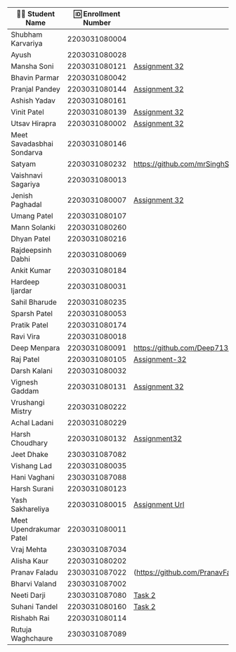| 👩‍🎓 Student Name               | 🆔 Enrollment Number | Assignment 32 URL | ReactJS Assignments Repo |
|--------------------------------|----------------------|-------------------|-------------|
| Shubham Karvariya              | 2203031080004        |                   |             |
| Ayush                          | 2203031080028        |                   |             |
| Mansha Soni                    | 2203031080121        | [Assignment 32](https://github.com/mansha-6/ReactJS/tree/main/task2/Assignment2/src)                  |        [Github](https://github.com/mansha-6/ReactJS)     |
| Bhavin Parmar                  | 2203031080042        |                   |             |
| Pranjal Pandey                 | 2203031080144        |[Assignment 32](https://github.com/Pranjallpandey1504/React_Assignments/tree/main/Assignment2)                   |[GitHub](https://github.com/Pranjallpandey1504/React_Assignments)             |
| Ashish Yadav                   | 2203031080161        |                   |             |
| Vinit Patel                    | 2203031080139        |[Assignment 32](https://github.com/Vinitpatel28/React/tree/main/Task2) |[GitHub](https://github.com/Vinitpatel28/React)|
| Utsav Hirapra                  | 2203031080002        |[Assignment 32](https://github.com/utsav1213/ReactAssignments/tree/main/Task%202)  |[GitHub](https://github.com/utsav1213/ReactAssignments)             |
| Meet Savadasbhai Sondarva      | 2203031080146        |                   |             |
| Satyam                         | 2203031080232        |https://github.com/mrSinghSatyam/ReactJS/tree/main/Assignment-2|https://github.com/mrSinghSatyam/ReactJS|
| Vaishnavi Sagariya             | 2203031080013        |                   |             |
| Jenish Paghadal                | 2203031080007        |  [Assignment 32](https://github.com/ItsJESH/ReactAssignment/tree/main/Task2)        |[GitHub](https://github.com/ItsJESH/ReactAssignment/)             |
| Umang Patel                    | 2203031080107        |                   |             |
| Mann Solanki                   | 2203031080260        |                   |             |
| Dhyan Patel                    | 2203031080216        |                   |             |
| Rajdeepsinh Dabhi              | 2203031080069        |                   |             |
| Ankit Kumar                    | 2203031080184        |                   |             |
| Hardeep Ijardar                | 2203031080031        |                   |             |
| Sahil Bharude                  | 2203031080235        |                   |             |
| Sparsh Patel                   | 2203031080053        |                   |             |
| Pratik Patel                   | 2203031080174        |                   |             |
| Ravi Vira                      | 2203031080018        |                   |             |
| Deep Menpara                   | 2203031080091        |https://github.com/Deep7133/ReactJS/blob/main/Frontend/components/Greet.jsx                   |https://github.com/Deep7133/ReactJS/tree/main/Frontend             |
| Raj Patel                      | 2203031080105        |  [Assignment-32](https://github.com/RajPatel08/ReactAssignment/tree/master/assignment-2)                 |[Github](https://github.com/RajPatel08/ReactAssignment)             |
| Darsh Kalani                   | 2203031080032        |                   |             |
| Vignesh Gaddam                 | 2203031080131        |  [Assignment 32](https://github.com/mrvigneshgaddam/React-Assignment/tree/main/Assignment-2)                 |     [GitHub](https://github.com/mrvigneshgaddam/React-Assignment)        |
| Vrushangi Mistry               | 2203031080222        |                   |             |
| Achal Ladani                   | 2203031080229        |                   |             |
| Harsh Choudhary                | 2203031080132        |[Assignment32](https://github.com/mrHarshchoudhary/ReactAssignment/tree/main/Assignment-2)                   |[github](https://github.com/mrHarshchoudhary/ReactAssignment)             |
| Jeet Dhake                     | 2303031087082        |                   |             |
| Vishang Lad                    | 2203031080035        |                   |             |
| Hani Vaghani                   | 2303031087088        |                   |             |
| Harsh Surani                   | 2203031080123        |                   |             |
| Yash Sakhareliya               | 2203031080015        |[Assignment Url](https://github.com/YashSakhareliya/ReactWdfAssignments/tree/main/Task2)| [Github](https://github.com/YashSakhareliya/ReactWdfAssignments)            |
| Meet Upendrakumar Patel        | 2203031080011        |                   |             |
| Vraj Mehta                     | 2303031087034        |                   |             |
| Alisha Kaur                    | 2203031080202        |                   |             |
| Pranav Faladu                  | 2303031087022        |(https://github.com/PranavFaladu/ReactAssignment/tree/main/Assignment2)|(https://github.com/PranavFaladu/ReactAssignment/tree/main/Assignment2/Assignment2)|
| Bharvi Valand                  | 2303031087002        |                   |             |
| Neeti Darji                    | 2303031087080        |[Task 2](https://github.com/Neetidarji/React_Assignment/blob/main/task2/assignment2/src/components/Greet.jsx)|[Github](https://github.com/Neetidarji/React_Assignment/tree/main/task2/assignment2)|
| Suhani Tandel                  | 2203031080160        |  [Task 2](https://github.com/SuhaniTandel/React/tree/main/Task%202)| [Github](https://github.com/SuhaniTandel/React) |
| Rishabh Rai                    | 2203031080114        |                   |             |
| Rutuja Waghchaure              | 2303031087089        |                   |             |

